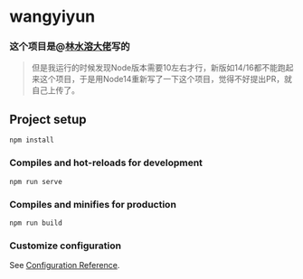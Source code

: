 # wangyiyun

### 这个项目是@[林水溶大佬](https://github.com/shuiRong)写的

> 但是我运行的时候发现Node版本需要10左右才行，新版如14/16都不能跑起来这个项目，于是用Node14重新写了一下这个项目，觉得不好提出PR，就自己上传了。

## Project setup
```
npm install
```

### Compiles and hot-reloads for development
```
npm run serve
```

### Compiles and minifies for production
```
npm run build
```

### Customize configuration
See [Configuration Reference](https://cli.vuejs.org/config/).
